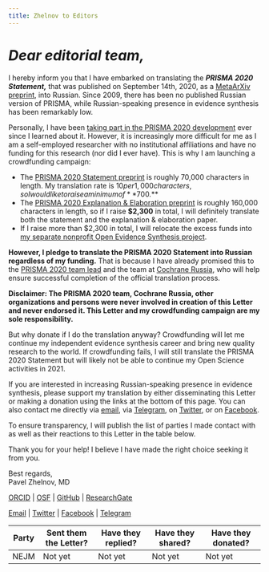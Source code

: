 ```yaml
---
title: Zhelnov to Editors
---
```


# _Dear editorial team,_

I hereby inform you that I have embarked on translating the _**PRISMA 2020 Statement,**_ that was published on September 14th, 2020, as a [MetaArXiv preprint](https://doi.org/10.31222/osf.io/v7gm2), into Russian. Since 2009, there has been no published Russian version of PRISMA, while Russian-speaking presence in evidence synthesis has been remarkably low.

Personally, I have been [taking part in the PRISMA 2020 development](https://doi.org/10.17605/OSF.IO/MKCB5) ever since I learned about it. However, it is increasingly more difficult for me as I am a self-employed researcher with no institutional affiliations and have no funding for this research (nor did I ever have). This is why I am launching a crowdfunding campaign:

* The [PRISMA 2020 Statement preprint](https://doi.org/10.31222/osf.io/v7gm2) is roughly 70,000 characters in length. My translation rate is $10 per 1,000 characters, so I would like to raise a minimum of **$700.**
* The [PRISMA 2020 Explanation & Elaboration preprint](https://doi.org/10.31222/osf.io/gwdhk) is roughly 160,000 characters in length, so if I raise **$2,300** in total, I will definitely translate both the statement and the explanation & elaboration paper.
* If I raise more than $2,300 in total, I will relocate the excess funds into [my separate nonprofit Open Evidence Synthesis project](https://zheln.com).

**However, I pledge to translate the PRISMA 2020 Statement into Russian regardless of my funding.** That is because I have already promised this to the [PRISMA 2020 team lead](https://twitter.com/mjpages) and the team at [Cochrane Russia](https://russia.cochrane.org), who will help ensure successful completion of the official translation process.

**Disclaimer: The PRISMA 2020 team, Cochrane Russia, other organizations and persons were never involved in creation of this Letter and never endorsed it. This Letter and my crowdfunding campaign are my sole responsibility.**

But why donate if I do the translation anyway? Crowdfunding will let me continue my independent evidence synthesis career and bring new quality research to the world. If crowdfunding fails, I will still translate the PRISMA 2020 Statement but will likely not be able to continue my Open Science activities in 2021.

If you are interested in increasing Russian-speaking presence in evidence synthesis, please support my translation by either disseminating this Letter or making a donation using the links at the bottom of this page. You can also contact me directly via [email](mailto:pavel@zheln.com), via [Telegram](https://t.me/drzhelnov), on [Twitter](https://twitter.com/drzhelnov), or on [Facebook](https://facebook.com/drzhelnov). 

To ensure transparency, I will publish the list of parties I made contact with as well as their reactions to this Letter in the table below.

Thank you for your help! I believe I have made the right choice seeking it from you.

Best regards,
<br>
Pavel Zhelnov, MD

[ORCID](https://orcid.org/0000-0003-2767-5123) | [OSF](https://osf.io/9c83x) | [GitHub](https://github.com/pussiatoday) | [ResearchGate](https://researchgate.net/profile/Pavel_Zhelnov)

[Email](mailto:pavel@zheln.com) | [Twitter](https://twitter.com/drzhelnov) | [Facebook](https://facebook.com/drzhelnov) | [Telegram](https://t.me/drzhelnov)

| Party | Sent them the Letter? | Have they replied? | Have they shared? | Have they donated? |
|---|---|---|---|---|
| NEJM | Not yet | Not yet | Not yet | Not yet |
